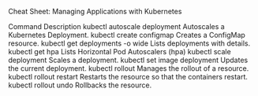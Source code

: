  Cheat Sheet: Managing Applications with Kubernetes

Command	Description
kubectl autoscale deployment 	Autoscales a Kubernetes Deployment.
kubectl create configmap 	Creates a ConfigMap resource.
kubectl get deployments -o wide 	Lists deployments with details.
kubectl get hpa 	Lists Horizontal Pod Autoscalers (hpa)
kubectl scale deployment 	Scales a deployment.
kubectl set image deployment 	Updates the current deployment.
kubectl rollout 	Manages the rollout of a resource.
kubectl rollout restart 	Restarts the resource so that the containers restart.
kubectl rollout undo 	Rollbacks the resource. 
